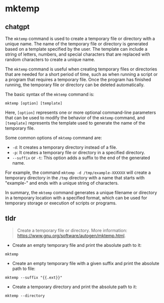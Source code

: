 # mktemp 
## chatgpt 
The `mktemp` command is used to create a temporary file or directory with a unique name. The name of the temporary file or directory is generated based on a template specified by the user. The template can include a string of letters, numbers, and special characters that are replaced with random characters to create a unique name.

The `mktemp` command is useful when creating temporary files or directories that are needed for a short period of time, such as when running a script or a program that requires a temporary file. Once the program has finished running, the temporary file or directory can be deleted automatically. 

The basic syntax of the `mktemp` command is:

```
mktemp [option] [template]
```

Here, `[option]` represents one or more optional command-line parameters that can be used to modify the behavior of the `mktemp` command, and `[template]` represents the template used to generate the name of the temporary file.

Some common options of `mktemp` command are:

- `-d`: It creates a temporary directory instead of a file.
- `-p`: It creates a temporary file or directory in a specified directory.
- `--suffix` or `-t`: This option adds a suffix to the end of the generated name.

For example, the command `mktemp -d /tmp/example-XXXXXX` will create a temporary directory in the `/tmp` directory with a name that starts with "example-" and ends with a unique string of characters.

In summary, the `mktemp` command generates a unique filename or directory in a temporary location with a specified format, which can be used for temporary storage or execution of scripts or programs. 

## tldr 
 
> Create a temporary file or directory.
> More information: <https://www.gnu.org/software/autogen/mktemp.html>.

- Create an empty temporary file and print the absolute path to it:

`mktemp`

- Create an empty temporary file with a given suffix and print the absolute path to file:

`mktemp --suffix "{{.ext}}"`

- Create a temporary directory and print the absolute path to it:

`mktemp --directory`
